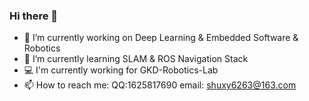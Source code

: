 ### Hi there 👋

<!--
**Qiaoqi-Zhuyan/Qiaoqi-Zhuyan** is a ✨ _special_ ✨ repository because its `README.md` (this file) appears on your GitHub profile.

Here are some ideas to get you started:
-->

- 🔭 I’m currently working on Deep Learning & Embedded Software & Robotics  
- 🌱 I’m currently learning SLAM &  ROS Navigation Stack
- 💻 I'm currently working for GKD-Robotics-Lab
- 📫 How to reach me: QQ:1625817690 email: shuxy6263@163.com




